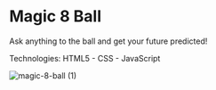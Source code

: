 # Magic 8 Ball 

Ask anything to the ball and get your future predicted!

Technologies: HTML5 - CSS - JavaScript

![magic-8-ball (1)](https://user-images.githubusercontent.com/36923806/210902538-6ec8f2de-ef76-4342-80c4-87425d2aafdd.png)
